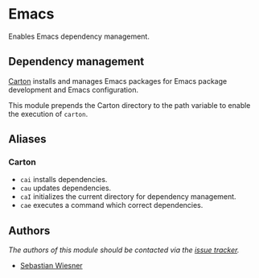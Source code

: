 # Emacs

Enables Emacs dependency management.

## Dependency management

[Carton][1] installs and manages Emacs packages for Emacs package development
and Emacs configuration.

This module prepends the Carton directory to the path variable to enable the
execution of `carton`.

## Aliases

### Carton

- `cai` installs dependencies.
- `cau` updates dependencies.
- `caI` initializes the current directory for dependency management.
- `cae` executes a command which correct dependencies.

## Authors

*The authors of this module should be contacted via the [issue tracker][2].*

- [Sebastian Wiesner](https://github.com/lunaryorn)

[1]: https://github.com/rejeep/carton
[2]: https://github.com/sorin-ionescu/prezto/issues
